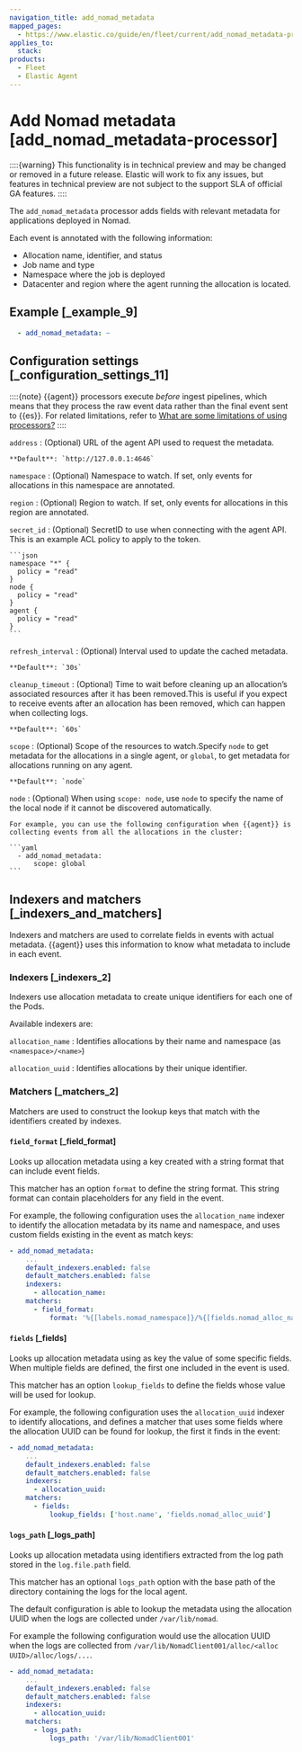 ```yaml
---
navigation_title: add_nomad_metadata
mapped_pages:
  - https://www.elastic.co/guide/en/fleet/current/add_nomad_metadata-processor.html
applies_to:
  stack:
products:
  - Fleet
  - Elastic Agent
---
```


# Add Nomad metadata [add_nomad_metadata-processor]


::::{warning}
This functionality is in technical preview and may be changed or removed in a future release. Elastic will work to fix any issues, but features in technical preview are not subject to the support SLA of official GA features.
::::


The `add_nomad_metadata` processor adds fields with relevant metadata for applications deployed in Nomad.

Each event is annotated with the following information:

* Allocation name, identifier, and status
* Job name and type
* Namespace where the job is deployed
* Datacenter and region where the agent running the allocation is located.


## Example [_example_9]

```yaml
  - add_nomad_metadata: ~
```


## Configuration settings [_configuration_settings_11]

::::{note}
{{agent}} processors execute *before* ingest pipelines, which means that they process the raw event data rather than the final event sent to {{es}}. For related limitations, refer to [What are some limitations of using processors?](/reference/fleet/agent-processors.md#limitations)
::::

`address`
:   (Optional) URL of the agent API used to request the metadata.

    **Default**: `http://127.0.0.1:4646`

`namespace`
:   (Optional) Namespace to watch. If set, only events for allocations in this namespace are annotated.

`region`
:   (Optional) Region to watch. If set, only events for allocations in this region are annotated.

`secret_id`
:   (Optional) SecretID to use when connecting with the agent API. This is an example ACL policy to apply to the token.

    ```json
    namespace "*" {
      policy = "read"
    }
    node {
      policy = "read"
    }
    agent {
      policy = "read"
    }
    ```

`refresh_interval`
:   (Optional) Interval used to update the cached metadata.

    **Default**: `30s`

`cleanup_timeout`
:   (Optional) Time to wait before cleaning up an allocation’s associated resources after it has been removed.This is useful if you expect to receive events after an allocation has been removed, which can happen when collecting logs.

    **Default**: `60s`

`scope`
:   (Optional) Scope of the resources to watch.Specify `node` to get metadata for the allocations in a single agent, or `global`, to get metadata for allocations running on any agent.

    **Default**: `node`

`node`
:   (Optional) When using `scope: node`, use `node` to specify the name of the local node if it cannot be discovered automatically.

    For example, you can use the following configuration when {{agent}} is collecting events from all the allocations in the cluster:

    ```yaml
      - add_nomad_metadata:
          scope: global
    ```


## Indexers and matchers [_indexers_and_matchers]

Indexers and matchers are used to correlate fields in events with actual metadata. {{agent}} uses this information to know what metadata to include in each event.


### Indexers [_indexers_2]

Indexers use allocation metadata to create unique identifiers for each one of the Pods.

Available indexers are:

`allocation_name`
:   Identifies allocations by their name and namespace (as `<namespace>/<name>`)

`allocation_uuid`
:   Identifies allocations by their unique identifier.


### Matchers [_matchers_2]

Matchers are used to construct the lookup keys that match with the identifiers created by indexes.


#### `field_format` [_field_format]

Looks up allocation metadata using a key created with a string format that can include event fields.

This matcher has an option `format` to define the string format. This string format can contain placeholders for any field in the event.

For example, the following configuration uses the `allocation_name` indexer to identify the allocation metadata by its name and namespace, and uses custom fields existing in the event as match keys:

```yaml
- add_nomad_metadata:
    ...
    default_indexers.enabled: false
    default_matchers.enabled: false
    indexers:
      - allocation_name:
    matchers:
      - field_format:
          format: '%{[labels.nomad_namespace]}/%{[fields.nomad_alloc_name]}'
```


#### `fields` [_fields]

Looks up allocation metadata using as key the value of some specific fields. When multiple fields are defined, the first one included in the event is used.

This matcher has an option `lookup_fields` to define the fields whose value will be used for lookup.

For example, the following configuration uses the `allocation_uuid` indexer to identify allocations, and defines a matcher that uses some fields where the allocation UUID can be found for lookup, the first it finds in the event:

```yaml
- add_nomad_metadata:
    ...
    default_indexers.enabled: false
    default_matchers.enabled: false
    indexers:
      - allocation_uuid:
    matchers:
      - fields:
          lookup_fields: ['host.name', 'fields.nomad_alloc_uuid']
```


#### `logs_path` [_logs_path]

Looks up allocation metadata using identifiers extracted from the log path stored in the `log.file.path` field.

This matcher has an optional `logs_path` option with the base path of the directory containing the logs for the local agent.

The default configuration is able to lookup the metadata using the allocation UUID when the logs are collected under `/var/lib/nomad`.

For example the following configuration would use the allocation UUID when the logs are collected from `/var/lib/NomadClient001/alloc/<alloc UUID>/alloc/logs/...`.

```yaml
- add_nomad_metadata:
    ...
    default_indexers.enabled: false
    default_matchers.enabled: false
    indexers:
      - allocation_uuid:
    matchers:
      - logs_path:
          logs_path: '/var/lib/NomadClient001'
```

